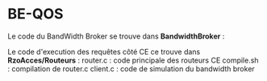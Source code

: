 # BE-QOS

Le code du BandWidth Broker se trouve dans **BandwidthBroker** :

Le code d'execution des requêtes côté CE ce trouve dans **RzoAcces/Routeurs** :
router.c : code principale des routeurs CE
compile.sh : compilation de router.c
client.c : code de simulation du bandwidth broker
